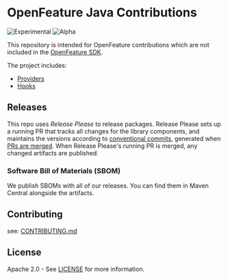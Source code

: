 # OpenFeature Java Contributions

![Experimental](https://img.shields.io/badge/experimental-breaking%20changes%20allowed-yellow)
![Alpha](https://img.shields.io/badge/alpha-release-red)

This repository is intended for OpenFeature contributions which are not included in the [OpenFeature SDK](https://github.com/open-feature/java-sdk).

The project includes:

- [Providers](./providers)
- [Hooks](./hooks)

## Releases

This repo uses _Release Please_ to release packages. Release Please sets up a running PR that tracks all changes for the library components, and maintains the versions according to [conventional commits](https://www.conventionalcommits.org/en/v1.0.0/), generated when [PRs are merged](https://github.com/amannn/action-semantic-pull-request). When Release Please's running PR is merged, any changed artifacts are published.

### Software Bill of Materials (SBOM)

We publish SBOMs with all of our releases. You can find them in Maven Central alongside the artifacts.

## Contributing

see: [CONTRIBUTING.md](./CONTRIBUTING.md)

## License

Apache 2.0 - See [LICENSE](./LICENSE) for more information.
